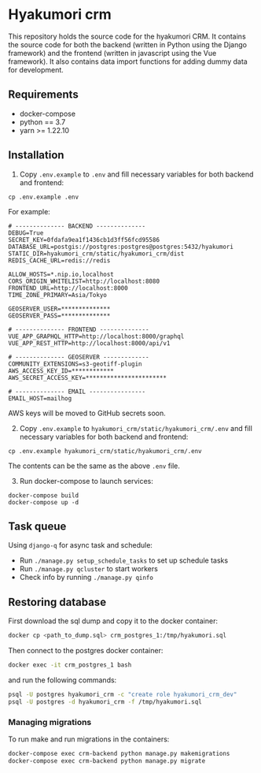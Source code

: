 # Hyakumori crm

This repository holds the source code for the hyakumori CRM. It contains the source code for both the backend (written 
in Python using the Django framework) and the frontend (written in javascript using the Vue framework). It also
contains data import functions for adding dummy data for development.

## Requirements

- docker-compose
- python == 3.7
- yarn >= 1.22.10

## Installation

1. Copy `.env.example` to `.env` and fill necessary variables for both backend and frontend:

```
cp .env.example .env
```

For example:

```
# -------------- BACKEND --------------
DEBUG=True
SECRET_KEY=0fdafa9ea1f1436cb1d3ff56fcd95586
DATABASE_URL=postgis://postgres:postgres@postgres:5432/hyakumori
STATIC_DIR=hyakumori_crm/static/hyakumori_crm/dist
REDIS_CACHE_URL=redis://redis

ALLOW_HOSTS=*.nip.io,localhost
CORS_ORIGIN_WHITELIST=http://localhost:8080
FRONTEND_URL=http://localhost:8000
TIME_ZONE_PRIMARY=Asia/Tokyo

GEOSERVER_USER=**************
GEOSERVER_PASS=**************

# -------------- FRONTEND --------------
VUE_APP_GRAPHQL_HTTP=http://localhost:8000/graphql
VUE_APP_REST_HTTP=http://localhost:8000/api/v1

# -------------- GEOSERVER -------------
COMMUNITY_EXTENSIONS=s3-geotiff-plugin
AWS_ACCESS_KEY_ID=************
AWS_SECRET_ACCESS_KEY=***********************

# -------------- EMAIL ----------------
EMAIL_HOST=mailhog
```

AWS keys will be moved to GitHub secrets soon.

2. Copy `.env.example` to `hyakumori_crm/static/hyakumori_crm/.env` and fill necessary variables for both backend and frontend:

```
cp .env.example hyakumori_crm/static/hyakumori_crm/.env
```

The contents can be the same as the above `.env` file.

3. Run docker-compose to launch services:

```
docker-compose build
docker-compose up -d
```

## Task queue
Using `django-q` for async task and schedule:
- Run `./manage.py setup_schedule_tasks` to set up schedule tasks
- Run `./manage.py qcluster` to start workers
- Check info by running `./manage.py qinfo`

## Restoring database

First download the sql dump and copy it to the docker container:
```bash
docker cp <path_to_dump.sql> crm_postgres_1:/tmp/hyakumori.sql
```

Then connect to the postgres docker container:

```bash
docker exec -it crm_postgres_1 bash
```

and run the following commands:

```bash
psql -U postgres hyakumori_crm -c "create role hyakumori_crm_dev"
psql -U postgres -d hyakumori_crm -f /tmp/hyakumori.sql
```

### Managing migrations

To run make and run migrations in the containers:

```bash
docker-compose exec crm-backend python manage.py makemigrations
docker-compose exec crm-backend python manage.py migrate
```
